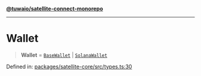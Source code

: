 [**@tuwaio/satellite-connect-monorepo**](../../../README.md)

***

# Wallet

> **Wallet** = [`BaseWallet`](../interfaces/BaseWallet.md) \| [`SolanaWallet`](../interfaces/SolanaWallet.md)

Defined in: [packages/satellite-core/src/types.ts:30](https://github.com/TuwaIO/satellite-connect/blob/46085d28e0b4ff146f6da7e03a614830032927cd/packages/satellite-core/src/types.ts#L30)
